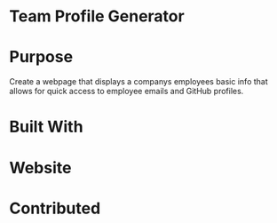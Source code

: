 # Team Profile Generator

# Purpose

Create a webpage that displays a companys employees basic info that allows for quick access to employee emails and GitHub profiles.




# Built With

# Website

# Contributed